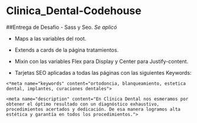 # Clinica_Dental-Codehouse

##Entrega de Desafio - Sass y Seo.
_Se aplicó_

* Maps a las variables del root.

* Extends a cards de la página tratamientos.

* Mixin con las variables Flex para Display y Center para Justify-content.

* Tarjetas SEO aplicadas a todas las páginas con las siguientes Keywords: 

```
<*meta name="keywords" content="ortodoncia, blanqueamiento, estetica dental, implantes, curaciones dentales">

<meta name="description" content="En Clínica Dental nos esmeramos por obtener el óptimo resultado con un diagnóstico exhaustivo, procedimientos acertados y dedicación. De esa manera logramos alta estética y garantía en todos los procedimientos.">
```




